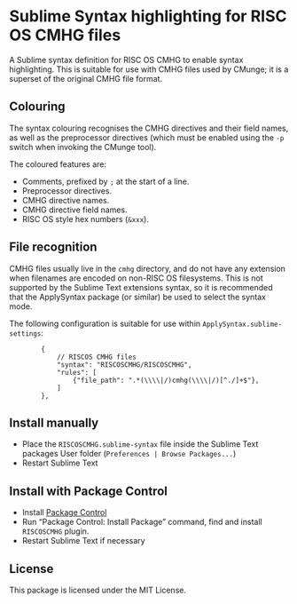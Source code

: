 # Sublime Syntax highlighting for RISC OS CMHG files

A Sublime syntax definition for RISC OS CMHG to enable syntax highlighting.
This is suitable for use with CMHG files used by CMunge; it is a superset of the original CMHG file format.

## Colouring

The syntax colouring recognises the CMHG directives and their field names, as well
as the preprocessor directives (which must be enabled using the `-p` switch when invoking the
CMunge tool).

The coloured features are:

* Comments, prefixed by `;` at the start of a line.
* Preprocessor directives.
* CMHG directive names.
* CMHG directive field names.
* RISC OS style hex numbers (`&xxx`).


## File recognition

CMHG files usually live in the `cmhg` directory, and do not have any extension when filenames
are encoded on non-RISC OS filesystems. This is not supported by the Sublime Text extensions syntax, so it is recommended that the ApplySyntax package (or similar) be used to select the syntax mode.

The following configuration is suitable for use within `ApplySyntax.sublime-settings`:

```
        {
            // RISCOS CMHG files
            "syntax": "RISCOSCMHG/RISCOSCMHG",
            "rules": [
                {"file_path": ".*(\\\\|/)cmhg(\\\\|/)[^./]+$"},
            ]
        },
```


## Install manually

* Place the `RISCOSCMHG.sublime-syntax` file inside the Sublime Text packages User folder (`Preferences | Browse Packages...`)
* Restart Sublime Text


## Install with Package Control

* Install [Package Control](http://wbond.net/sublime_packages/package_control)
* Run “Package Control: Install Package” command, find and install `RISCOSCMHG` plugin.
* Restart Sublime Text if necessary

## License
This package is licensed under the MIT License.
